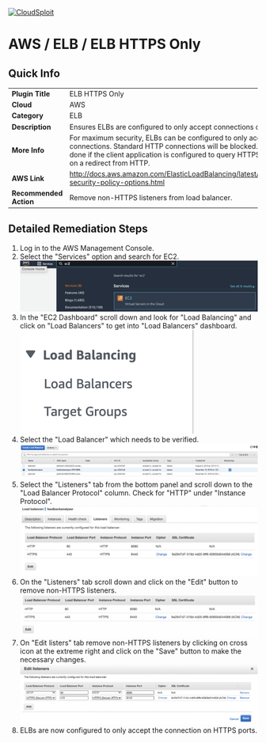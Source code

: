 [![CloudSploit](https://cloudsploit.com/img/logo-new-big-text-100.png "CloudSploit")](https://cloudsploit.com)

# AWS / ELB / ELB HTTPS Only

## Quick Info

| | |
|-|-|
| **Plugin Title** | ELB HTTPS Only |
| **Cloud** | AWS |
| **Category** | ELB |
| **Description** | Ensures ELBs are configured to only accept connections on HTTPS ports. |
| **More Info** | For maximum security, ELBs can be configured to only accept HTTPS connections. Standard HTTP connections  will be blocked. This should only be done if the  client application is configured to query HTTPS  directly and not rely on a redirect from HTTP. |
| **AWS Link** | http://docs.aws.amazon.com/ElasticLoadBalancing/latest/DeveloperGuide/elb-security-policy-options.html |
| **Recommended Action** | Remove non-HTTPS listeners from load balancer. |

## Detailed Remediation Steps
1. Log in to the AWS Management Console.
2. Select the "Services" option and search for EC2. </br> <img src="/resources/aws/elb/elb-https-only/step2.png"/>
3. In the "EC2 Dashboard" scroll down and look for "Load Balancing" and click on "Load Balancers" to get into "Load Balancers" dashboard.</br> <img src="/resources/aws/elb/elb-https-only/step3.png"/>
4. Select the "Load Balancer" which needs to be verified. </br> <img src="/resources/aws/elb/elb-https-only/step4.png"/>
5. Select the "Listeners" tab from the bottom panel and scroll down to the "Load Balancer Protocol" column. Check for "HTTP" under "Instance Protocol". </br> <img src="/resources/aws/elb/elb-https-only/step5.png"/>
6. On the "Listeners" tab scroll down and click on the "Edit" button to remove non-HTTPS listeners.</br><img src="/resources/aws/elb/elb-https-only/step6.png"/>
7. On "Edit listers" tab remove non-HTTPS listeners by clicking on cross icon at the extreme right and click on the "Save" button to make the necessary changes. </br><img src="/resources/aws/elb/elb-https-only/step7.png"/>
8. ELBs are now configured to only accept the connection on HTTPS ports.</br>
